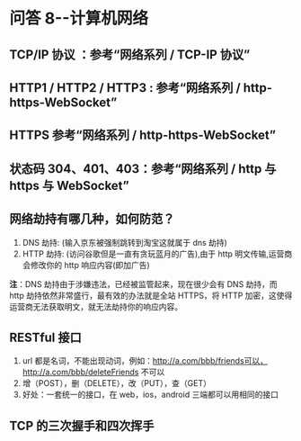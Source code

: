 # 问答 8--计算机网络

## TCP/IP 协议 ：参考“网络系列 / TCP-IP 协议”

## HTTP1 / HTTP2 / HTTP3 : 参考“网络系列 / http-https-WebSocket”

## HTTPS 参考“网络系列 / http-https-WebSocket”

## 状态码 304、401、403：参考“网络系列 / http 与 https 与 WebSocket”

## 网络劫持有哪几种，如何防范？

1. DNS 劫持: (输⼊京东被强制跳转到淘宝这就属于 dns 劫持)
2. HTTP 劫持: (访问⾕歌但是⼀直有贪玩蓝⽉的⼴告),由于 http 明⽂传输,运营商会修改你的 http 响应内容(即加⼴告)

**注**：DNS 劫持由于涉嫌违法，已经被监管起来，现在很少会有 DNS 劫持，⽽ http 劫持依然⾮常盛⾏，最有效的办法就是全站 HTTPS，将 HTTP 加密，这使得运营商⽆法获取明⽂，就⽆法劫持你的响应内容。

## RESTful 接口

1. url 都是名词，不能出现动词，例如：http://a.com/bbb/friends可以，http://a.com/bbb/deleteFriends 不可以
2. 增（POST），删（DELETE），改（PUT），查（GET）
3. 好处：一套统一的接口，在 web，ios，android 三端都可以用相同的接口

## TCP 的三次握手和四次挥手
